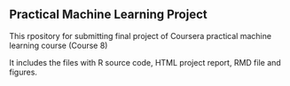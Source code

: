 ## Practical Machine Learning Project

This rpository for submitting final project of Coursera practical machine learning course (Course 8)

It includes the files with R source code, HTML project report, RMD file and figures.
